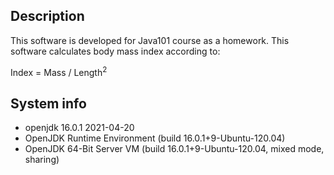 ##  Description
This software is developed for Java101 course as a homework. This software calculates body mass index according to:

Index = Mass / Length<sup>2</sup>

## System info
+ openjdk 16.0.1 2021-04-20
+ OpenJDK Runtime Environment (build 16.0.1+9-Ubuntu-120.04)
+ OpenJDK 64-Bit Server VM (build 16.0.1+9-Ubuntu-120.04, mixed mode, sharing)

